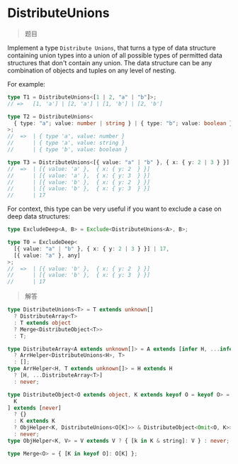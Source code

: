 # DistributeUnions

<BtnGroup 
	issue="https://tsch.js.org/869/solutions"
	featured="https://github.com/type-challenges/type-challenges/issues/11761"
/>

> 题目

Implement a type `Distribute Unions`, that turns a type of data structure containing union types into a union of
all possible types of permitted data structures that don't contain any union. The data structure can be any
combination of objects and tuples on any level of nesting.

For example:

```ts
type T1 = DistributeUnions<[1 | 2, "a" | "b"]>;
// =>   [1, 'a'] | [2, 'a'] | [1, 'b'] | [2, 'b']

type T2 = DistributeUnions<
  { type: "a"; value: number | string } | { type: "b"; value: boolean }
>;
//  =>  | { type 'a', value: number }
//      | { type 'a', value: string }
//      | { type 'b', value: boolean }

type T3 = DistributeUnions<[{ value: "a" | "b" }, { x: { y: 2 | 3 } }] | 17>;
//  =>  | [{ value: 'a' },  { x: { y: 2  } }]
//      | [{ value: 'a' },  { x: { y: 3  } }]
//      | [{ value: 'b' },  { x: { y: 2  } }]
//      | [{ value: 'b' },  { x: { y: 3  } }]
//      | 17
```

For context, this type can be very useful if you want to exclude a case on deep data structures:

```ts
type ExcludeDeep<A, B> = Exclude<DistributeUnions<A>, B>;

type T0 = ExcludeDeep<
  [{ value: "a" | "b" }, { x: { y: 2 | 3 } }] | 17,
  [{ value: "a" }, any]
>;
//  =>  | [{ value: 'b' },  { x: { y: 2  } }]
//      | [{ value: 'b' },  { x: { y: 3  } }]
//      | 17
```

> 解答

```ts
type DistributeUnions<T> = T extends unknown[]
  ? DistributeArray<T>
  : T extends object
  ? Merge<DistributeObject<T>>
  : T;

type DistributeArray<A extends unknown[]> = A extends [infer H, ...infer T]
  ? ArrHelper<DistributeUnions<H>, T>
  : [];
type ArrHelper<H, T extends unknown[]> = H extends H
  ? [H, ...DistributeArray<T>]
  : never;

type DistributeObject<O extends object, K extends keyof O = keyof O> = [
  K
] extends [never]
  ? {}
  : K extends K
  ? ObjHelper<K, DistributeUnions<O[K]>> & DistributeObject<Omit<O, K>>
  : never;
type ObjHelper<K, V> = V extends V ? { [k in K & string]: V } : never;

type Merge<O> = { [K in keyof O]: O[K] };
```
